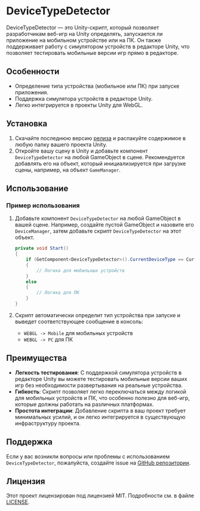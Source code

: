 # DeviceTypeDetector

DeviceTypeDetector — это Unity-скрипт, который позволяет разработчикам веб-игр на Unity определять, запускается ли приложение на мобильном устройстве или на ПК. Он также поддерживает работу с симулятором устройств в редакторе Unity, что позволяет тестировать мобильные версии игр прямо в редакторе.

## Особенности

- Определение типа устройства (мобильное или ПК) при запуске приложения.
- Поддержка симулятора устройств в редакторе Unity.
- Легко интегрируется в проекты Unity для WebGL.

## Установка

1. Скачайте последнюю версию [релиза](https://github.com/RimuruDev/Unity-WEBGL-DeviceTypeDetector/releases) и распакуйте содержимое в любую папку вашего проекта Unity.
2. Откройте вашу сцену в Unity и добавьте компонент `DeviceTypeDetector` на любой GameObject в сцене. Рекомендуется добавлять его на объект, который инициализируется при загрузке сцены, например, на объект `GameManager`.

## Использование

### Пример использования

1. Добавьте компонент `DeviceTypeDetector` на любой GameObject в вашей сцене. Например, создайте пустой GameObject и назовите его `DeviceManager`, затем добавьте скрипт `DeviceTypeDetector` на этот объект.
   
   ```csharp
   private void Start()
   {
       if (GetComponent<DeviceTypeDetector>().CurrentDeviceType == CurrentDeviceType.WebMobile)
       {
           // Логика для мобильных устройств
       }
       else
       {
           // Логика для ПК
       }
   }
   ```
   
2. Скрипт автоматически определит тип устройства при запуске и выведет соответствующее сообщение в консоль:
   - `WEBGL -> Mobile` для мобильных устройств
   - `WEBGL -> PC` для ПК

## Преимущества

- **Легкость тестирования**: С поддержкой симулятора устройств в редакторе Unity вы можете тестировать мобильные версии ваших игр без необходимости развертывания на реальные устройства.
- **Гибкость**: Скрипт позволяет легко переключаться между логикой для мобильных устройств и ПК, что особенно полезно для веб-игр, которые должны работать на различных платформах.
- **Простота интеграции**: Добавление скрипта в ваш проект требует минимальных усилий, и он легко интегрируется в существующую инфраструктуру проекта.

## Поддержка

Если у вас возникли вопросы или проблемы с использованием `DeviceTypeDetector`, пожалуйста, создайте issue на [GitHub репозитории](https://github.com/RimuruDev/Unity-WEBGL-DeviceTypeDetector).

## Лицензия

Этот проект лицензирован под лицензией MIT. Подробности см. в файле [LICENSE](LICENSE).